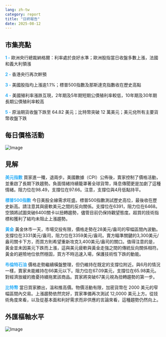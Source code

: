 ```yaml
---
lang: zh-tw
category: report
title: "日終報告"
date: 2025-08-12
---
```



<h2>市集亮點</h2>
<strong style="color: #2caef7;">1 - </strong> 歐洲央行總裁納格爾：利率處於良好水準；歐洲股指當日收盤多數上漲，法國和義大利領漲

<strong style="color: #2caef7;">2 - </strong> 香港央行再次幹預

<strong style="color: #2caef7;">3 - </strong> 美國股指均上漲逾1.1%；標普500指數及那斯達克指數收在歷史高點

<strong style="color: #2caef7;">4 - </strong> 美國殖利率漲跌互現，2年期及5年期短期公債殖利率較低，10年期及30年期長期公債殖利率較高

<strong style="color: #2caef7;">5 - </strong> 原油期貨收盤下跌至 64.82 美元；比特幣突破 12 萬美元；美元兌所有主要貨幣收盤下跌



<h2>每日價格活動</h2>
<img src="https://markleighedu.github.io/img/Aug-2025/12-Aug-2025/price.jpg" alt="Image"/>

<h2>見解</h2>
<strong style="color: #2caef7;">美元指數</strong> 買家進一殲，退兩步。美國數據（CPI）公佈後，賣家控制了價格活動，並重啟了長期下跌趨勢。負面情緒持續籠罩著全球貨幣，降息傳聞更是加劇了這種情緒。阻力位在98.49，支撐位在97.66。注意，支撐位與4月低點持平。

<strong style="color: #2caef7;">標普500指數</strong> 今日美股全線需求旺盛。標普500指數測試歷史高位，最後收在歷史新高。請注意其與疲軟美元之間的反向關係。支撐位在6391，阻力位在6468。空頭將試圖突破6400關卡以扭轉趨勢，儘管目前仍保持觀望態度。超買的技術指標和獲利了結均未阻止上漲趨勢。

<strong style="color: #2caef7;">黃金</strong> 黃金休市一天，市場交投有限，價格走勢在28美元/盎司的窄幅區間內波動。支撐位在3331美元/盎司，阻力位在3359美元/盎司。賣方瞄準關鍵的3,300美元/盎司關卡下方，而買方則希望重新攻克3,400美元/盎司的關口。值得注意的是，黃金並未因美元下跌而上漲，這與美元疲軟與黃金走強之間的傳統反向關係相符。黃金的避險地位依然穩固，買方不時迅速入場，保護技術性下跌的動能。

<strong style="color: #2caef7;">布倫特石油</strong> 價格走勢繼續橫盤整理，但仍維持在既定的支撐位附近。與6月的情況一樣，賣家未能維持在66美元以下。阻力位在67.09美元，支撐位在65.98美元。對經濟放緩的擔憂持續拖累該商品。買家將突破67美元視為扭轉趨勢的第一步。

<strong style="color: #2caef7;">比特幣</strong> 當日買家勝出，溫和推高價。物價活動有限，加密貨幣在 2000 美元的窄幅區間內交易。上漲趨勢依然完好，買家準備再次測試 12,0000 美元上方。從技術角度來看，以及從基本面和利好需求而非供應的言論來看，這種趨勢仍然向上。



<h2>外匯樞軸水平</h2>
<img src="https://markleighedu.github.io/img/Aug-2025/12-Aug-2025/pivot.jpg" alt="Image"/>